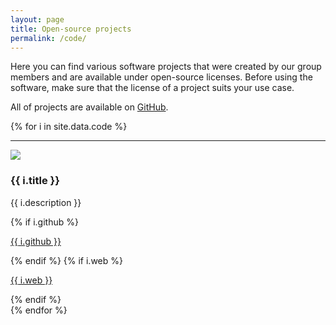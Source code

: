 ```yaml
---
layout: page
title: Open-source projects
permalink: /code/
---
```


Here you can find various software projects that were created by our group members and are available under open-source licenses. Before using the software, make sure that the license of a project suits your use case.

All of projects are available on [GitHub](https://github.com/tudelft3d).

{% for i in site.data.code %}
<hr>
<div class="row">
  <div class="col-md-3">
    <img class="image" src="/img/{{ i.image }}"/>
  </div>
  <div class="col-md-9">
     <h3>{{ i.title }}</h3>
     <p>{{ i.description }}</p>
     {% if i.github %}
        <p><i class="fa fa-github"></i> <a href="{{ i.github }}">{{ i.github }}</a></p>
     {% endif %}
     {% if i.web %}
        <p><i class="fa fa-external-link"></i> <a href="{{ i.web }}">{{ i.web }}</a></p>
     {% endif %}
  </div>
</div>
{% endfor %}


